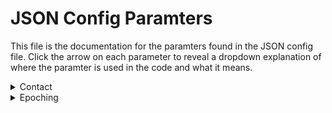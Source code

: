 # JSON Config Paramters

This file is the documentation for the paramters found in the JSON config file. Click the arrow on each parameter to reveal a dropdown explanation of where the paramter is used in the code and what it means. 

<details>
<summary>Contact</summary>
Where: sendEmail function is called at the end of each fcp_# step, and contact is passed as a parameter.
<br>
Meaning: Email address to which to send pipeline’s progress updates (contained in square brackets, [ ])
</details>

<details>
<summary>Epoching</summary>
Where: fcp_1_TaskEpoching.
<br>
Meaning: Epoch the data into trials
  1. Period
  - where:
  - meaning:
  <br>
  2. Total time
  - where:
  - meaning:
  <br>
  3. Head Motion
    where:
    meaning: 
    a. threshold
      - where: 
      - meaning:
</details>
